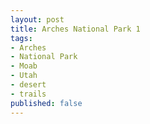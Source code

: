 ```yaml
---
layout: post
title: Arches National Park 1
tags:
- Arches
- National Park
- Moab
- Utah
- desert
- trails
published: false
---
```



